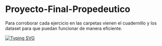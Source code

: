 # Proyecto-Final-Propedeutico

Para corroborar cada ejercicio en las carpetas vienen el cuadernillo y los dataset para que puedan funcionar de manera eficiente.

[![Typing SVG](https://readme-typing-svg.demolab.com?font=Fira+Code&weight=500&size=30&pause=1000&color=F71A1E&center=true&vCenter=true&width=750&height=100&lines=%F0%9F%91%BEThanks+for+all%F0%9F%91%BE)](https://git.io/typing-svg)
